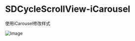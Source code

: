 # SDCycleScrollView-iCarousel
使用iCarousel修改样式

![Image](https://github.com/ruanqiaohua/SDCycleScrollView-iCarousel/blob/master/QQ20170615-212358.gif)
